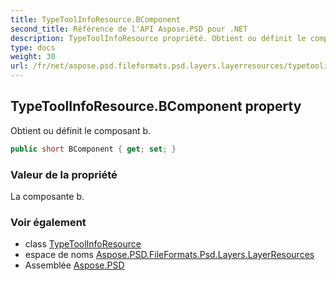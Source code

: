 ```yaml
---
title: TypeToolInfoResource.BComponent
second_title: Référence de l'API Aspose.PSD pour .NET
description: TypeToolInfoResource propriété. Obtient ou définit le composant b.
type: docs
weight: 30
url: /fr/net/aspose.psd.fileformats.psd.layers.layerresources/typetoolinforesource/bcomponent/
---
```

## TypeToolInfoResource.BComponent property

Obtient ou définit le composant b.

```csharp
public short BComponent { get; set; }
```

### Valeur de la propriété

La composante b.

### Voir également

* class [TypeToolInfoResource](../)
* espace de noms [Aspose.PSD.FileFormats.Psd.Layers.LayerResources](../../typetoolinforesource/)
* Assemblée [Aspose.PSD](../../../)



